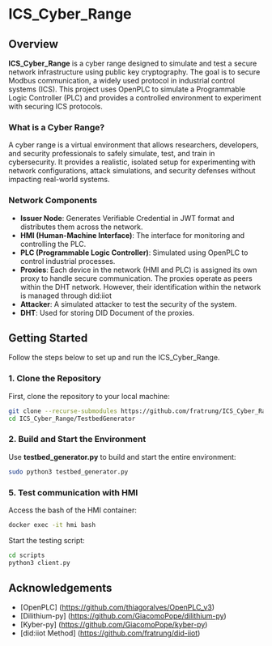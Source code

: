 # ICS_Cyber_Range

## Overview

**ICS_Cyber_Range** is a cyber range designed to simulate and test a secure network infrastructure using public key cryptography. The goal is to secure Modbus communication, a widely used protocol in industrial control systems (ICS). This project uses OpenPLC to simulate a Programmable Logic Controller (PLC) and provides a controlled environment to experiment with securing ICS protocols.

### What is a Cyber Range?

A cyber range is a virtual environment that allows researchers, developers, and security professionals to safely simulate, test, and train in cybersecurity. It provides a realistic, isolated setup for experimenting with network configurations, attack simulations, and security defenses without impacting real-world systems.

### Network Components

- **Issuer Node**: Generates Verifiable Credential in JWT format and distributes them across the network.
- **HMI (Human-Machine Interface)**: The interface for monitoring and controlling the PLC.
- **PLC (Programmable Logic Controller)**: Simulated using OpenPLC to control industrial processes.
- **Proxies**: Each device in the network (HMI and PLC) is assigned its own proxy to handle secure communication. The proxies operate as peers within the DHT network. However, their identification within the network is managed through did:iiot
- **Attacker**: A simulated attacker to test the security of the system.
- **DHT**: Used for storing DID Document of the proxies.

## Getting Started

Follow the steps below to set up and run the ICS_Cyber_Range.

### 1. Clone the Repository

First, clone the repository to your local machine:

```bash
git clone --recurse-submodules https://github.com/fratrung/ICS_Cyber_Range.git
cd ICS_Cyber_Range/TestbedGenerator
```

### 2. Build and Start the Environment

Use **testbed_generator.py** to build and start the entire environment:
```bash
sudo python3 testbed_generator.py
```

### 5. Test communication with HMI
Access the bash of the HMI container:

```bash
docker exec -it hmi bash
```

Start the testing script:
```bash
cd scripts
python3 client.py
```

## Acknowledgements
- [OpenPLC] (https://github.com/thiagoralves/OpenPLC_v3)
- [Dilithium-py] (https://github.com/GiacomoPope/dilithium-py)
- [Kyber-py] (https://github.com/GiacomoPope/kyber-py)
- [did:iiot Method] (https://github.com/fratrung/did-iiot)